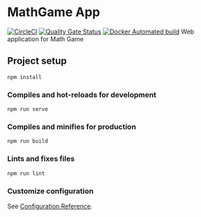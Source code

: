 # MathGame App
[![CircleCI](https://circleci.com/gh/Niek125/MathGame-app.svg?style=svg)](https://circleci.com/gh/Niek125/MathGame-app)
[![Quality Gate Status](https://sonarcloud.io/api/project_badges/measure?project=Niek125_MathGame-app&metric=alert_status)](https://sonarcloud.io/dashboard?id=Niek125_MathGame-app)
[![Docker Automated build](https://img.shields.io/docker/automated/leviathan125/leviathan125/math-game-app)](https://img.shields.io/docker/automated/leviathan125/leviathan125/math-game-app)
Web application for Math Game

## Project setup
```
npm install
```

### Compiles and hot-reloads for development
```
npm run serve
```

### Compiles and minifies for production
```
npm run build
```

### Lints and fixes files
```
npm run lint
```

### Customize configuration
See [Configuration Reference](https://cli.vuejs.org/config/).
